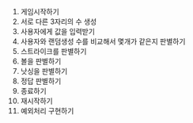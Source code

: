 1. 게임시작하기
2. 서로 다른 3자리의 수 생성
3. 사용자에게 값을 입력받기
4. 사용자와 랜덤생성 수를 비교해서 몇개가 같은지 판별하기
5. 스트라이크를 판별하기
6. 볼을 판별하기
7. 낫싱을 판별하기
8. 정답 판별하기
9. 종료하기
10. 재시작하기
11. 예외처리 구현하기